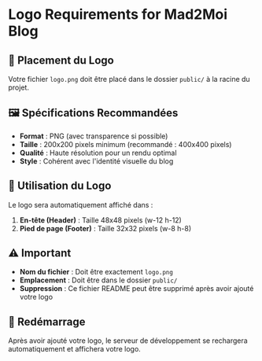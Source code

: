 # Logo Requirements for Mad2Moi Blog

## 📁 Placement du Logo

Votre fichier `logo.png` doit être placé dans le dossier `public/` à la racine du projet.

## 🖼️ Spécifications Recommandées

- **Format** : PNG (avec transparence si possible)
- **Taille** : 200x200 pixels minimum (recommandé : 400x400 pixels)
- **Qualité** : Haute résolution pour un rendu optimal
- **Style** : Cohérent avec l'identité visuelle du blog

## 📍 Utilisation du Logo

Le logo sera automatiquement affiché dans :
1. **En-tête (Header)** : Taille 48x48 pixels (w-12 h-12)
2. **Pied de page (Footer)** : Taille 32x32 pixels (w-8 h-8)

## ⚠️ Important

- **Nom du fichier** : Doit être exactement `logo.png`
- **Emplacement** : Doit être dans le dossier `public/`
- **Suppression** : Ce fichier README peut être supprimé après avoir ajouté votre logo

## 🔄 Redémarrage

Après avoir ajouté votre logo, le serveur de développement se rechargera automatiquement et affichera votre logo.


